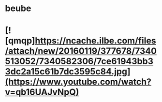 # beube

# [![qmqp]https://ncache.ilbe.com/files/attach/new/20160119/377678/7340513052/7340582306/7ce61943bb33dc2a15c61b7dc3595c84.jpg](https://www.youtube.com/watch?v=qb16UAJvNpQ)

